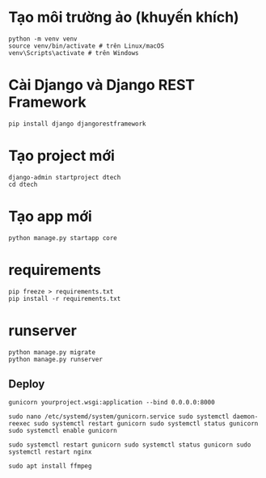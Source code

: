 # Tạo môi trường ảo (khuyến khích)

```
python -m venv venv
source venv/bin/activate # trên Linux/macOS
venv\Scripts\activate # trên Windows
```

# Cài Django và Django REST Framework

```
pip install django djangorestframework
```

# Tạo project mới

```
django-admin startproject dtech
cd dtech
```

# Tạo app mới

```
python manage.py startapp core
```

# requirements

```
pip freeze > requirements.txt
pip install -r requirements.txt
```

# runserver

```
python manage.py migrate
python manage.py runserver
```

## Deploy

`gunicorn yourproject.wsgi:application --bind 0.0.0.0:8000`

`sudo nano /etc/systemd/system/gunicorn.service
sudo systemctl daemon-reexec
sudo systemctl restart gunicorn
sudo systemctl status gunicorn
 sudo systemctl enable gunicorn
`

`sudo systemctl restart gunicorn
sudo systemctl status gunicorn
sudo systemctl restart nginx
`

`sudo apt install ffmpeg`
